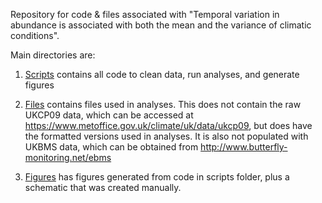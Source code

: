 Repository for code & files associated with "Temporal variation in abundance is associated with both the mean and the variance of climatic conditions".

Main directories are: 

1. [Scripts](https://github.com/SimonCMills/mean-variance/tree/master/scripts) contains all code to clean data, run analyses, and generate figures

2. [Files](https://github.com/SimonCMills/mean-variance/tree/master/files) contains files used in analyses. This does not contain the raw UKCP09 data, which can be accessed at https://www.metoffice.gov.uk/climate/uk/data/ukcp09, but does have the formatted versions used in analyses. It is also not populated with UKBMS data, which can be obtained from http://www.butterfly-monitoring.net/ebms

3. [Figures](https://github.com/SimonCMills/mean-variance/tree/master/figures) has figures generated from code in scripts folder, plus a schematic that was created manually. 